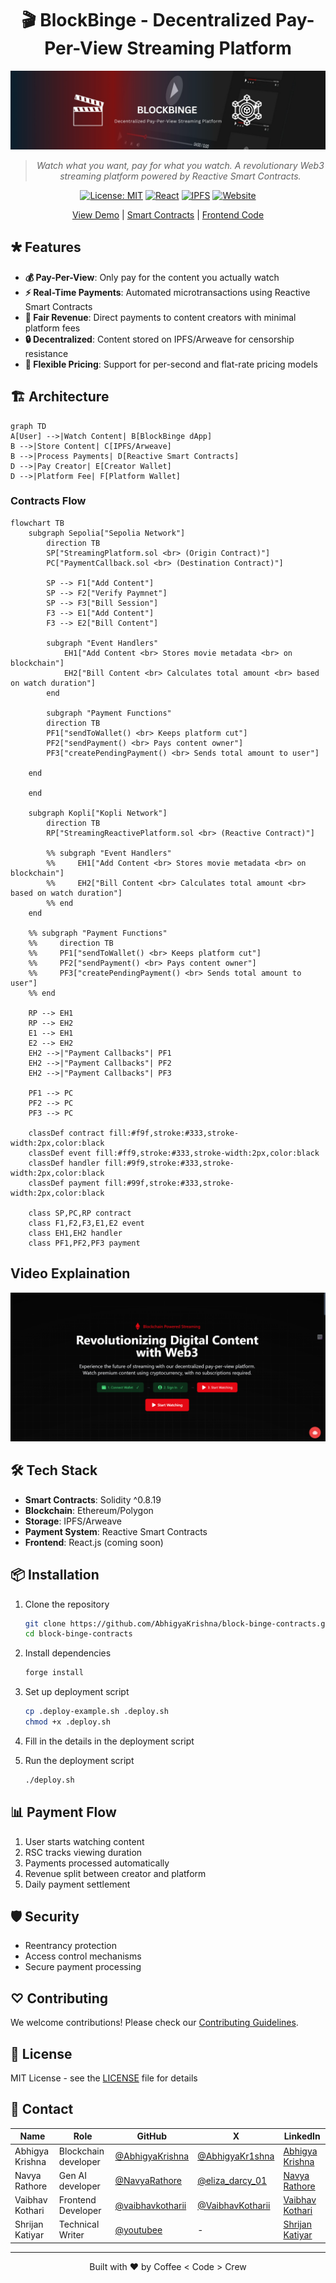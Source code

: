 <div align="center">

# 🎬 BlockBinge - Decentralized Pay-Per-View Streaming Platform

![BlockBinge Banner](assets/banner.jpeg)

> *Watch what you want, pay for what you watch. A revolutionary Web3 streaming platform powered by Reactive Smart Contracts.*

[![License: MIT](https://img.shields.io/badge/License-MIT-yellow.svg)](https://opensource.org/licenses/MIT)
[![React](https://img.shields.io/badge/React-18.2.0-61DAFB.svg)](https://reactjs.org/)
[![IPFS](https://img.shields.io/badge/IPFS-Storage-65C2CB.svg)](https://ipfs.io/)
[![Website](https://img.shields.io/badge/Website-Block%20Binge-4E46E5)](https://blockbinge.vercel.app/)

[View Demo](https://blockbinge.vercel.app/) | [Smart Contracts](https://github.com/AbhigyaKrishna/block-binge-contracts) | [Frontend Code](https://github.com/vaibhavkothari33/BlockBinge)

</div>

## 🞳 Features

- **💰 Pay-Per-View**: Only pay for the content you actually watch
- **⚡ Real-Time Payments**: Automated microtransactions using Reactive Smart Contracts
- **🎯 Fair Revenue**: Direct payments to content creators with minimal platform fees
- **🔒 Decentralized**: Content stored on IPFS/Arweave for censorship resistance
- **💸 Flexible Pricing**: Support for per-second and flat-rate pricing models

## 🏗️ Architecture
```mermaid
graph TD
A[User] -->|Watch Content| B[BlockBinge dApp]
B -->|Store Content| C[IPFS/Arweave]
B -->|Process Payments| D[Reactive Smart Contracts]
D -->|Pay Creator| E[Creator Wallet]
D -->|Platform Fee| F[Platform Wallet]
```

### Contracts Flow
```mermaid
flowchart TB
    subgraph Sepolia["Sepolia Network"]
        direction TB
        SP["StreamingPlatform.sol <br> (Origin Contract)"]
        PC["PaymentCallback.sol <br> (Destination Contract)"]
        
        SP --> F1["Add Content"]
        SP --> F2["Verify Paymnet"]
        SP --> F3["Bill Session"]
        F3 --> E1["Add Content"]
        F3 --> E2["Bill Content"]

        subgraph "Event Handlers"
            EH1["Add Content <br> Stores movie metadata <br> on blockchain"]
            EH2["Bill Content <br> Calculates total amount <br> based on watch duration"]
        end

        subgraph "Payment Functions"
        direction TB
        PF1["sendToWallet() <br> Keeps platform cut"]
        PF2["sendPayment() <br> Pays content owner"]
        PF3["createPendingPayment() <br> Sends total amount to user"]
        
    end
    
    end

    subgraph Kopli["Kopli Network"]
        direction TB
        RP["StreamingReactivePlatform.sol <br> (Reactive Contract)"]
        
        %% subgraph "Event Handlers"
        %%     EH1["Add Content <br> Stores movie metadata <br> on blockchain"]
        %%     EH2["Bill Content <br> Calculates total amount <br> based on watch duration"]
        %% end
    end

    %% subgraph "Payment Functions"
    %%     direction TB
    %%     PF1["sendToWallet() <br> Keeps platform cut"]
    %%     PF2["sendPayment() <br> Pays content owner"]
    %%     PF3["createPendingPayment() <br> Sends total amount to user"]
    %% end

    RP --> EH1
    RP --> EH2
    E1 --> EH1
    E2 --> EH2
    EH2 -->|"Payment Callbacks"| PF1
    EH2 -->|"Payment Callbacks"| PF2
    EH2 -->|"Payment Callbacks"| PF3
    
    PF1 --> PC
    PF2 --> PC
    PF3 --> PC

    classDef contract fill:#f9f,stroke:#333,stroke-width:2px,color:black
    classDef event fill:#ff9,stroke:#333,stroke-width:2px,color:black
    classDef handler fill:#9f9,stroke:#333,stroke-width:2px,color:black
    classDef payment fill:#99f,stroke:#333,stroke-width:2px,color:black
    
    class SP,PC,RP contract
    class F1,F2,F3,E1,E2 event
    class EH1,EH2 handler
    class PF1,PF2,PF3 payment
```

## Video Explaination
[![Video](assets/image.png)](https://www.youtube.com/watch?v=z-3BeEYIO8I)

## 🛠️ Tech Stack

- **Smart Contracts**: Solidity ^0.8.19
- **Blockchain**: Ethereum/Polygon
- **Storage**: IPFS/Arweave
- **Payment System**: Reactive Smart Contracts
- **Frontend**: React.js (coming soon)

## 📦 Installation

1. Clone the repository
    ```bash
    git clone https://github.com/AbhigyaKrishna/block-binge-contracts.git
    cd block-binge-contracts
    ```

2. Install dependencies
    ```bash
    forge install
    ```

3. Set up deployment script
    ```bash
    cp .deploy-example.sh .deploy.sh
    chmod +x .deploy.sh
    ```

4. Fill in the details in the deployment script

5. Run the deployment script
    ```bash
    ./deploy.sh
    ```

## 📊 Payment Flow

1. User starts watching content
2. RSC tracks viewing duration
3. Payments processed automatically
4. Revenue split between creator and platform
5. Daily payment settlement

## 🛡 Security

- Reentrancy protection
- Access control mechanisms
- Secure payment processing

## ♡ Contributing

We welcome contributions! Please check our [Contributing Guidelines](CONTRIBUTING.md).

## 📝 License

MIT License - see the [LICENSE](LICENSE) file for details

## 🤝 Contact

| Name | Role | GitHub | X | LinkedIn |
|------|------|--------|---------|----------|
| Abhigya Krishna | Blockchain developer | [@AbhigyaKrishna](https://github.com/AbhigyaKrishna) | [@AbhigyaKr1shna](https://x.com/AbhigyaKr1shna) | [Abhigya Krishna](https://www.linkedin.com/in/abhigya-krishna/) |
| Navya Rathore | Gen AI developer | [@NavyaRathore](https://github.com/NavyaRathore) | [@eliza_darcy_01](https://x.com/eliza_darcy_01) | [Navya Rathore](https://www.linkedin.com/in/navya-rathore/) |
| Vaibhav Kothari | Frontend Developer | [@vaibhavkotharii](https://github.com/vaibhavkothari33) | [@VaibhavKotharii](https://x.com/VaibhavKotharii) | [Vaibhav Kothari](https://www.linkedin.com/in/vaibhavkothari33/) |
| Shrijan Katiyar | Technical Writer | [@youtubee](https://github.com/youutubee) | - | [Shrijan Katiyar](https://www.linkedin.com/in/shrijan-katiyar-49b068286/) |



---

<p align="center">
  Built with ❤️ by Coffee < Code > Crew
</p>

